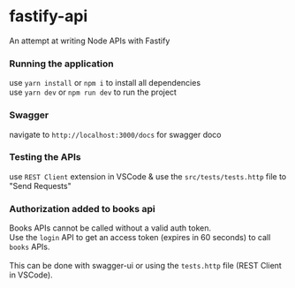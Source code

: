 # fastify-api

An attempt at writing Node APIs with Fastify

### Running the application

use `yarn install` or `npm i` to install all dependencies \
use `yarn dev` or `npm run dev` to run the project

### Swagger

navigate to `http://localhost:3000/docs` for swagger doco

### Testing the APIs

use `REST Client` extension in VSCode & use the `src/tests/tests.http` file to "Send Requests"

### Authorization added to books api

Books APIs cannot be called without a valid auth token. \
Use the `login` API to get an access token (expires in 60 seconds) to call `books` APIs. \
\
This can be done with swagger-ui or using the `tests.http` file (REST Client in VSCode).
